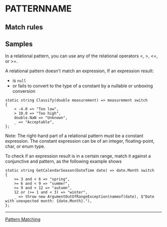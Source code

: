 PATTERNNAME
=========================

> 

Match rules
------------

Samples
------------


In a relational pattern, you can use any of the relational operators <, >, <=, or >=. 

A relational pattern doesn't match an expression,
If an expression result:
- is `null`
- or fails to convert to the type of a constant by a nullable or unboxing conversion

```
static string Classify(double measurement) => measurement switch
{
    < -4.0 => "Too low",
    > 10.0 => "Too high",
    double.NaN => "Unknown",
    _ => "Acceptable",
};
```
Note: The right-hand part of a relational pattern must be a constant expression. The constant expression can be of an integer, floating-point, char, or enum type.


To check if an expression result is in a certain range, match it against a conjunctive and pattern, as the following example shows
```
static string GetCalendarSeason(DateTime date) => date.Month switch
{
    >= 3 and < 6 => "spring",
    >= 6 and < 9 => "summer",
    >= 9 and < 12 => "autumn",
    12 or (>= 1 and < 3) => "winter",
    _ => throw new ArgumentOutOfRangeException(nameof(date), $"Date with unexpected month: {date.Month}."),
};
```
---
[Pattern Matching](<../Pattern matching.md>)